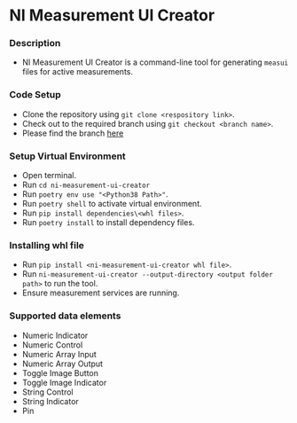 # NI Measurement UI Creator

### Description

- NI Measurement UI Creator is a command-line tool for generating `measui` files for active measurements.

### Code Setup

- Clone the repository using `git clone <respository link>`.
- Check out to the required branch using `git checkout <branch name>`.
- Please find the branch [here](https://github.com/ni/ni-measurement-plugin-converter/tree/ni-measui-creator)

### Setup Virtual Environment

- Open terminal.
- Run `cd ni-measurement-ui-creator`
- Run `poetry env use "<Python38 Path>"`.
- Run `poetry shell` to activate virtual environment.
- Run `pip install dependencies\<whl files>`.
- Run `poetry install` to install dependency files.

### Installing whl file

- Run `pip install <ni-measurement-ui-creator whl file>`.
- Run `ni-measurement-ui-creator --output-directory <output folder path>` to run the tool.
- Ensure measurement services are running.

### Supported data elements

- Numeric Indicator
- Numeric Control
- Numeric Array Input
- Numeric Array Output
- Toggle Image Button
- Toggle Image Indicator
- String Control
- String Indicator
- Pin
